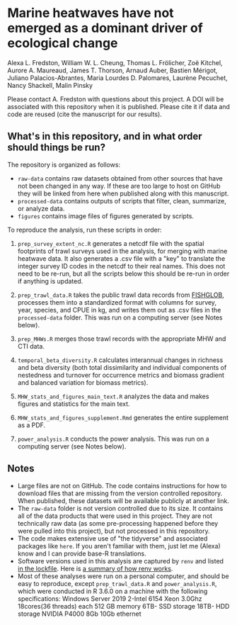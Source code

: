 # Marine heatwaves have not emerged as a dominant driver of ecological change

Alexa L. Fredston, William W. L. Cheung, Thomas L. Frölicher, Zoë Kitchel, Aurore A. Maureaud, James T. Thorson, Arnaud Auber, Bastien Mérigot, Juliano Palacios-Abrantes, Maria Lourdes D. Palomares, Laurène Pecuchet, Nancy Shackell, Malin Pinsky

Please contact A. Fredston with questions about this project. A DOI will be associated with this repository when it is published. Please cite it if data and code are reused (cite the manuscript for our results). 

## What's in this repository, and in what order should things be run?

The repository is organized as follows:

* `raw-data` contains raw datasets obtained from other sources that have not been changed in any way. If these are too large to host on GitHub they will be linked from here when published along with this manuscript. 
* `processed-data` contains outputs of scripts that filter, clean, summarize, or analyze data.
* `figures` contains image files of figures generated by scripts.

To reproduce the analysis, run these scripts in order:

1. `prep_survey_extent_nc.R` generates a netcdf file with the spatial footprints of trawl surveys used in the analysis, for merging with marine heatwave data. It also generates a .csv file with a "key" to translate the integer survey ID codes in the netcdf to their real names. This does not need to be re-run, but all the scripts below this should be re-run in order if anything is updated.

1. `prep_trawl_data.R` takes the public trawl data records from [FISHGLOB](https://github.com/AquaAuma/fishglob), processes them into a standardized format with columns for survey, year, species, and CPUE in kg, and writes them out as .csv files in the `processed-data` folder. This was run on a computing server (see Notes below).
1. `prep_MHWs.R` merges those trawl records with the appropriate MHW and CTI data.
1. `temporal_beta_diversity.R` calculates interannual changes in richness and beta diversity (both total dissimilarity and individual components of nestedness and turnover for occurrence metrics and biomass gradient and balanced variation for biomass metrics).
1. `MHW_stats_and_figures_main_text.R` analyzes the data and makes figures and statistics for the main text. 
1. `MHW_stats_and_figures_supplement.Rmd` generates the entire supplement as a PDF. 
1. `power_analysis.R` conducts the power analysis. This was run on a computing server (see Notes below).

## Notes

* Large files are not on GitHub. The code contains instructions for how to download files that are missing from the version controlled repository. When published, these datasets will be available publicly at another link. 
* The `raw-data` folder is not version controlled due to its size. It contains all of the data products that were used in this project. They are not technically raw data (as some pre-processing happened before they were pulled into this project), but not processed in this repository. 
* The code makes extensive use of "the tidyverse" and associated packages like `here`. If you aren't familiar with them, just let me (Alexa) know and I can provide base-R translations. 
* Software versions used in this analysis are captured by `renv` and listed [in the lockfile](https://github.com/afredston/marine_heatwaves_trawl/blob/main/renv.lock). Here is [a summary of how renv works](https://rstudio.github.io/renv/articles/renv.html). 
* Most of these analyses were run on a personal computer, and should be easy to reproduce, except `prep_trawl_data.R` and `power_analysis.R`, which were conducted in R 3.6.0 on a machine with the following specifications: Windows Server 2019 2-Intel 6154 Xeon 3.0Ghz 18cores(36 threads) each 512 GB memory 6TB- SSD storage 18TB- HDD storage NVIDIA P4000 8Gb 10Gb ethernet

